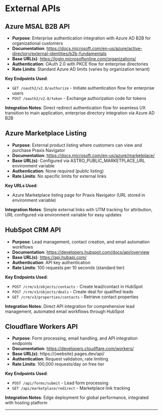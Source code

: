 # External APIs

## Azure MSAL B2B API

- **Purpose**: Enterprise authentication integration with Azure AD B2B for organizational customers
- **Documentation**: https://docs.microsoft.com/en-us/azure/active-directory/external-identities/b2b-fundamentals
- **Base URL(s)**: https://login.microsoftonline.com/organizations/
- **Authentication**: OAuth 2.0 with PKCE flow for enterprise directories
- **Rate Limits**: Standard Azure AD limits (varies by organization tenant)

**Key Endpoints Used**:
- `GET /oauth2/v2.0/authorize` - Initiate authentication flow for enterprise users
- `POST /oauth2/v2.0/token` - Exchange authorization code for tokens

**Integration Notes**: Direct redirect authentication flow for seamless UX transition to main application, enterprise directory integration via Azure AD B2B

## Azure Marketplace Listing

- **Purpose**: External product listing where customers can view and purchase Praxis Navigator
- **Documentation**: https://docs.microsoft.com/en-us/azure/marketplace/
- **Base URL(s)**: Configured via ASTRO_PUBLIC_MARKETPLACE_URL environment variable
- **Authentication**: None required (public listing)
- **Rate Limits**: No specific limits for external links

**Key URLs Used**:
- Azure Marketplace listing page for Praxis Navigator (URL stored in environment variable)

**Integration Notes**: Simple external links with UTM tracking for attribution, URL configured via environment variable for easy updates

## HubSpot CRM API

- **Purpose**: Lead management, contact creation, and email automation workflows
- **Documentation**: https://developers.hubspot.com/docs/api/overview
- **Base URL(s)**: https://api.hubapi.com/
- **Authentication**: API key authentication
- **Rate Limits**: 100 requests per 10 seconds (standard tier)

**Key Endpoints Used**:
- `POST /crm/v3/objects/contacts` - Create lead/contact in HubSpot
- `POST /crm/v3/objects/deals` - Create deal for qualified leads
- `GET /crm/v3/properties/contacts` - Retrieve contact properties

**Integration Notes**: Direct API integration for comprehensive lead management, automated email workflows through HubSpot

## Cloudflare Workers API

- **Purpose**: Form processing, email handling, and API integration endpoints
- **Documentation**: https://developers.cloudflare.com/workers/
- **Base URL(s)**: https://{website}.pages.dev/api/
- **Authentication**: Request validation, rate limiting
- **Rate Limits**: 100,000 requests/day on free tier

**Key Endpoints Used**:
- `POST /api/forms/submit` - Lead form processing
- `GET /api/marketplace/redirect` - Marketplace link tracking

**Integration Notes**: Edge deployment for global performance, integrated with hosting platform

---
